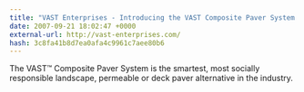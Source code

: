 ```yaml
---
title: "VAST Enterprises - Introducing the VAST Composite Paver System - Composite Pavers, Deck Pavers, Permeable Pavers, Concrete Pavers, Roof Pavers, Stormwater Management, LEED Credits, Landscape Pavers, Lightweight Pavers, Permeability, LEED, Green Building,"
date: 2007-09-21 18:02:47 +0000
external-url: http://vast-enterprises.com/
hash: 3c8fa41b8d7ea0afa4c9961c7aee80b6
---
```


The VAST™ Composite Paver System is the smartest, most socially responsible landscape, permeable or deck paver alternative in the industry.

